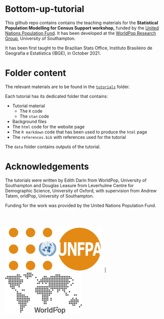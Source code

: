 # Bottom-up-tutorial

This github repo contains contains the teaching materials for the **Statistical Population Modelling for Census Support workshop,** funded by the [United Nations Population Fund](<https://www.unfpa.org/>). It has been developed at the [WorldPop Research Group](<https://www.worldpop.org/>), University of Southampton.

It has been first taught to the Brazilian Stats Office, Instituto Brasileiro de Geografia e Estatística (IBGE), in October 2021.


# Folder content

The relevant materials are to be found in the [`tutorials`](https://github.com/wpgp/bottom-up-tutorial/tree/main/tutorials) folder.

Each tutorial has its dedicated folder that contains:
- Tutorial material
  -  The `R` code
  -  The `stan` code
-  Background files
  - The `html` code for the website page
  - The `R markdown` code that has been used to produce the `html` page
  - The `references.bib` with references used for the tutorial

The `data` folder contains outputs of the tutorial.

# Acknowledgements

The tutorials were written by Edith Darin from WorldPop, University of
Southampton and Douglas Leasure from Leverhulme Centre for Demographic
Science, University of Oxford, with supervision from Andrew Tatem, orldPop, University of
Southampton.

Funding for the work was provided by the United Nations Population Fund.

<br>

<br>


![alt](assets/pic/320px-UNFPA_logo.svg.png) | ![alt](assets/pic/wp_logo_gray_low.png)
